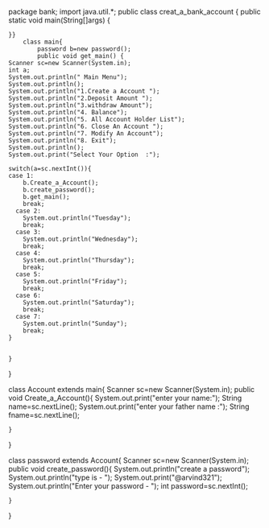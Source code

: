 package bank;
import java.util.*;
public class creat_a_bank_account {
	public static void main(String[]args) {

		
		
	}}
		class main{
			password b=new password();
			public void get_main() {
	Scanner sc=new Scanner(System.in);
	int a;
	System.out.println(" Main Menu");
	System.out.println();
	System.out.println("1.Create a Account ");
	System.out.println("2.Deposit Amount ");
	System.out.println("3.withdraw Amount");
	System.out.println("4. Balance");
	System.out.println("5. All Account Holder List");
	System.out.println("6. Close An Account ");
	System.out.println("7. Modify An Account");
	System.out.println("8. Exit");
	System.out.println();
	System.out.print("Select Your Option  :");
	
	switch(a=sc.nextInt()){
	case 1:
	    b.Create_a_Account();
	    b.create_password();
	    b.get_main();
	    break;
	  case 2:
	    System.out.println("Tuesday");
	    break;
	  case 3:
	    System.out.println("Wednesday");
	    break;
	  case 4:
	    System.out.println("Thursday");
	    break;
	  case 5:
	    System.out.println("Friday");
	    break;
	  case 6:
	    System.out.println("Saturday");
	    break;
	  case 7:
	    System.out.println("Sunday");
	    break;
	}
	
		
	}
	
	
}




class Account extends main{
	Scanner sc=new Scanner(System.in);
	public void Create_a_Account(){
		System.out.print("enter your name:");
		String name=sc.nextLine();
		System.out.print("enter your father name :");
		String fname=sc.nextLine();
		
	}
}

class password extends Account{
	Scanner sc=new Scanner(System.in);
	public void create_password(){
		System.out.println("create a password");
		System.out.println("type is  - ");
		System.out.print("@arvind321");
		System.out.println("Enter your password   - ");
		int password=sc.nextInt();
		
	}
}
